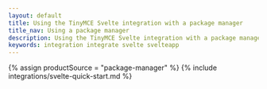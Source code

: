 ```yaml
---
layout: default
title: Using the TinyMCE Svelte integration with a package manager
title_nav: Using a package manager
description: Using the TinyMCE Svelte integration with a package manager
keywords: integration integrate svelte svelteapp
---
```


{% assign productSource = "package-manager" %}
{% include integrations/svelte-quick-start.md %}

